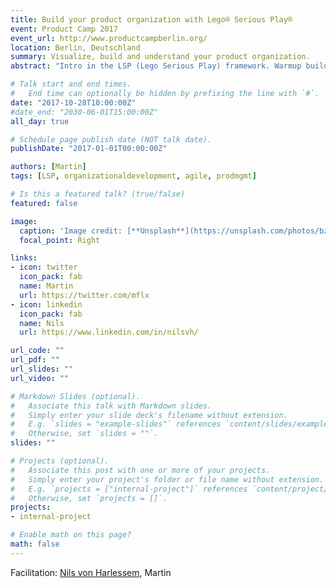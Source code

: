 ```yaml
---
title: Build your product organization with Lego® Serious Play®
event: Product Camp 2017
event_url: http://www.productcampberlin.org/
location: Berlin, Deutschland
summary: Visualize, build and understand your product organization.
abstract: "Intro in the LSP (Lego Serious Play) framework. Warmup building. Creating your product organisation with Lego® in small groups and discuss, what different organisational designs meen for product development. Debriefing."

# Talk start and end times.
#   End time can optionally be hidden by prefixing the line with `#`.
date: "2017-10-28T10:00:00Z"
#date_end: "2030-06-01T15:00:00Z"
all_day: true

# Schedule page publish date (NOT talk date).
publishDate: "2017-01-01T00:00:00Z"

authors: [Martin]
tags: [LSP, organizationaldevelopment, agile, prodmgmt]

# Is this a featured talk? (true/false)
featured: false

image:
  caption: 'Image credit: [**Unsplash**](https://unsplash.com/photos/bzdhc5b3Bxs)'
  focal_point: Right

links:
- icon: twitter
  icon_pack: fab
  name: Martin
  url: https://twitter.com/mflx
- icon: linkedin
  icon_pack: fab
  name: Nils
  url: https://www.linkedin.com/in/nilsvh/

url_code: ""
url_pdf: ""
url_slides: ""
url_video: ""

# Markdown Slides (optional).
#   Associate this talk with Markdown slides.
#   Simply enter your slide deck's filename without extension.
#   E.g. `slides = "example-slides"` references `content/slides/example-slides.md`.
#   Otherwise, set `slides = ""`.
slides: ""

# Projects (optional).
#   Associate this post with one or more of your projects.
#   Simply enter your project's folder or file name without extension.
#   E.g. `projects = ["internal-project"]` references `content/project/deep-learning/index.md`.
#   Otherwise, set `projects = []`.
projects:
- internal-project

# Enable math on this page?
math: false
---
```


Facilitation: [Nils von Harlessem](https://www.linkedin.com/in/nilsvh/), Martin

